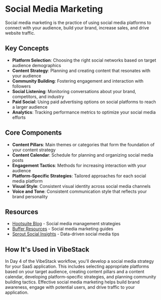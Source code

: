 # Social Media Marketing

Social media marketing is the practice of using social media platforms to connect with your audience, build your brand, increase sales, and drive website traffic.

## Key Concepts

- **Platform Selection**: Choosing the right social networks based on target audience demographics
- **Content Strategy**: Planning and creating content that resonates with your audience
- **Community Building**: Fostering engagement and interaction with followers
- **Social Listening**: Monitoring conversations about your brand, competitors, and industry
- **Paid Social**: Using paid advertising options on social platforms to reach a larger audience
- **Analytics**: Tracking performance metrics to optimize your social media efforts

## Core Components

- **Content Pillars**: Main themes or categories that form the foundation of your content strategy
- **Content Calendar**: Schedule for planning and organizing social media posts
- **Engagement Tactics**: Methods for increasing interaction with your audience
- **Platform-Specific Strategies**: Tailored approaches for each social media platform
- **Visual Style**: Consistent visual identity across social media channels
- **Voice and Tone**: Consistent communication style that reflects your brand personality

## Resources

- [Hootsuite Blog](https://blog.hootsuite.com/) - Social media management strategies
- [Buffer Resources](https://buffer.com/resources/) - Social media marketing guides
- [Sprout Social Insights](https://sproutsocial.com/insights/) - Data-driven social media tips

## How It's Used in VibeStack

In Day 4 of the VibeStack workflow, you'll develop a social media strategy for your SaaS application. This includes selecting appropriate platforms based on your target audience, creating content pillars and a content calendar, developing platform-specific strategies, and planning community building tactics. Effective social media marketing helps build brand awareness, engage with potential users, and drive traffic to your application. 